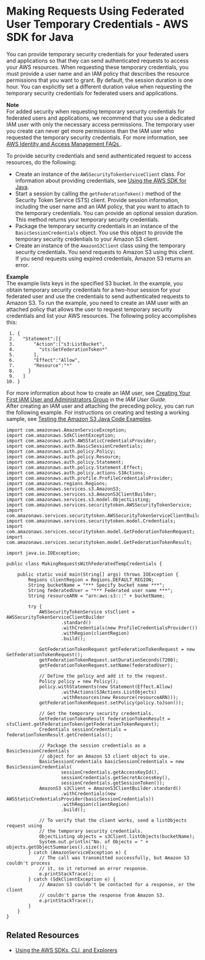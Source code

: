 # Making Requests Using Federated User Temporary Credentials \- AWS SDK for Java<a name="AuthUsingTempFederationTokenJava"></a>

You can provide temporary security credentials for your federated users and applications so that they can send authenticated requests to access your AWS resources\. When requesting these temporary credentials, you must provide a user name and an IAM policy that describes the resource permissions that you want to grant\. By default, the session duration is one hour\. You can explicitly set a different duration value when requesting the temporary security credentials for federated users and applications\.

**Note**  
For added security when requesting temporary security credentials for federated users and applications, we recommend that you use a dedicated IAM user with only the necessary access permissions\. The temporary user you create can never get more permissions than the IAM user who requested the temporary security credentials\. For more information, see [ AWS Identity and Access Management FAQs ](https://aws.amazon.com/iam/faqs/#What_are_the_best_practices_for_using_temporary_security_credentials)\.

To provide security credentials and send authenticated request to access resources, do the following:
+ Create an instance of the `AWSSecurityTokenServiceClient` class\. For information about providing credentials, see [Using the AWS SDK for Java](UsingTheMPJavaAPI.md)\.
+ Start a session by calling the `getFederationToken()` method of the Security Token Service \(STS\) client\. Provide session information, including the user name and an IAM policy, that you want to attach to the temporary credentials\. You can provide an optional session duration\. This method returns your temporary security credentials\.
+ Package the temporary security credentials in an instance of the `BasicSessionCredentials` object\. You use this object to provide the temporary security credentials to your Amazon S3 client\.
+ Create an instance of the `AmazonS3Client` class using the temporary security credentials\. You send requests to Amazon S3 using this client\. If you send requests using expired credentials, Amazon S3 returns an error\. 

**Example**  
The example lists keys in the specified S3 bucket\. In the example, you obtain temporary security credentials for a two\-hour session for your federated user and use the credentials to send authenticated requests to Amazon S3\. To run the example, you need to create an IAM user with an attached policy that allows the user to request temporary security credentials and list your AWS resources\. The following policy accomplishes this:  

```
 1. {
 2.   "Statement":[{
 3.       "Action":["s3:ListBucket",
 4.         "sts:GetFederationToken*"
 5.       ],
 6.       "Effect":"Allow",
 7.       "Resource":"*"
 8.     }
 9.   ]
10. }
```
For more information about how to create an IAM user, see [Creating Your First IAM User and Administrators Group](https://docs.aws.amazon.com/IAM/latest/UserGuide/getting-started_create-admin-group.html) in the *IAM User Guide*\.   
After creating an IAM user and attaching the preceding policy, you can run the following example\. For instructions on creating and testing a working sample, see [Testing the Amazon S3 Java Code Examples](UsingTheMPJavaAPI.md#TestingJavaSamples)\.  

```
import com.amazonaws.AmazonServiceException;
import com.amazonaws.SdkClientException;
import com.amazonaws.auth.AWSStaticCredentialsProvider;
import com.amazonaws.auth.BasicSessionCredentials;
import com.amazonaws.auth.policy.Policy;
import com.amazonaws.auth.policy.Resource;
import com.amazonaws.auth.policy.Statement;
import com.amazonaws.auth.policy.Statement.Effect;
import com.amazonaws.auth.policy.actions.S3Actions;
import com.amazonaws.auth.profile.ProfileCredentialsProvider;
import com.amazonaws.regions.Regions;
import com.amazonaws.services.s3.AmazonS3;
import com.amazonaws.services.s3.AmazonS3ClientBuilder;
import com.amazonaws.services.s3.model.ObjectListing;
import com.amazonaws.services.securitytoken.AWSSecurityTokenService;
import com.amazonaws.services.securitytoken.AWSSecurityTokenServiceClientBuilder;
import com.amazonaws.services.securitytoken.model.Credentials;
import com.amazonaws.services.securitytoken.model.GetFederationTokenRequest;
import com.amazonaws.services.securitytoken.model.GetFederationTokenResult;

import java.io.IOException;

public class MakingRequestsWithFederatedTempCredentials {

    public static void main(String[] args) throws IOException {
        Regions clientRegion = Regions.DEFAULT_REGION;
        String bucketName = "*** Specify bucket name ***";
        String federatedUser = "*** Federated user name ***";
        String resourceARN = "arn:aws:s3:::" + bucketName;

        try {
            AWSSecurityTokenService stsClient = AWSSecurityTokenServiceClientBuilder
                    .standard()
                    .withCredentials(new ProfileCredentialsProvider())
                    .withRegion(clientRegion)
                    .build();

            GetFederationTokenRequest getFederationTokenRequest = new GetFederationTokenRequest();
            getFederationTokenRequest.setDurationSeconds(7200);
            getFederationTokenRequest.setName(federatedUser);

            // Define the policy and add it to the request.
            Policy policy = new Policy();
            policy.withStatements(new Statement(Effect.Allow)
                    .withActions(S3Actions.ListObjects)
                    .withResources(new Resource(resourceARN)));
            getFederationTokenRequest.setPolicy(policy.toJson());

            // Get the temporary security credentials.
            GetFederationTokenResult federationTokenResult = stsClient.getFederationToken(getFederationTokenRequest);
            Credentials sessionCredentials = federationTokenResult.getCredentials();

            // Package the session credentials as a BasicSessionCredentials
            // object for an Amazon S3 client object to use.
            BasicSessionCredentials basicSessionCredentials = new BasicSessionCredentials(
                    sessionCredentials.getAccessKeyId(),
                    sessionCredentials.getSecretAccessKey(),
                    sessionCredentials.getSessionToken());
            AmazonS3 s3Client = AmazonS3ClientBuilder.standard()
                    .withCredentials(new AWSStaticCredentialsProvider(basicSessionCredentials))
                    .withRegion(clientRegion)
                    .build();

            // To verify that the client works, send a listObjects request using 
            // the temporary security credentials.
            ObjectListing objects = s3Client.listObjects(bucketName);
            System.out.println("No. of Objects = " + objects.getObjectSummaries().size());
        } catch (AmazonServiceException e) {
            // The call was transmitted successfully, but Amazon S3 couldn't process 
            // it, so it returned an error response.
            e.printStackTrace();
        } catch (SdkClientException e) {
            // Amazon S3 couldn't be contacted for a response, or the client
            // couldn't parse the response from Amazon S3.
            e.printStackTrace();
        }
    }
}
```

## Related Resources<a name="RelatedResources005"></a>
+ [Using the AWS SDKs, CLI, and Explorers](UsingAWSSDK.md)